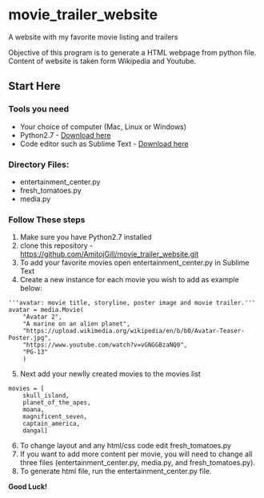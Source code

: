 # movie_trailer_website
A website with my favorite movie listing and trailers

Objective of this program is to generate a HTML webpage from python file.
Content of website is taken form Wikipedia and Youtube. 

## **Start Here**

### **Tools you need**
- Your choice of computer (Mac, Linux or Windows)
- Python2.7 - [Download here](https://www.python.org/downloads/)
- Code editor such as Sublime Text - [Download here](https://www.sublimetext.com/)

### **Directory Files:**
- entertainment_center.py
- fresh_tomatoes.py
- media.py

### **Follow These steps**
1. Make sure you have Python2.7 installed
2. clone this repository - https://github.com/AmitojGill/movie_trailer_website.git
3. To add your favorite movies open entertainment_center.py in Sublime Text
4. Create a new instance for each movie you wish to add as example below:
```
'''avatar: movie title, storyline, poster image and movie trailer.'''
avatar = media.Movie(
    "Avatar 2",
    "A marine on an alien planet",
    "https://upload.wikimedia.org/wikipedia/en/b/b0/Avatar-Teaser-Poster.jpg",
    "https://www.youtube.com/watch?v=vGNGGBzaNQ0",
    "PG-13"
    )
```
5. Next add your newlly created movies to the movies list
```
movies = [
    skull_island,
    planet_of_the_apes,
    moana,
    magnificent_seven,
    captain_america,
    dangal]

```
6. To change layout and any html/css code edit fresh_tomatoes.py
7. If you want to add more content per movie, you will need to change all three files (entertainment_center.py, media.py, and fresh_tomatoes.py).
8. To generate html file, run the entertainment_center.py file.

**Good Luck!**

